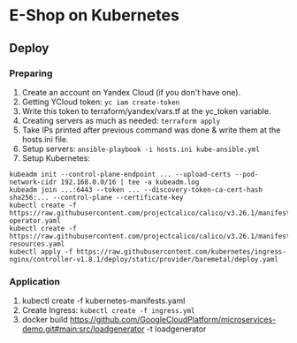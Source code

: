 # E-Shop on Kubernetes

## Deploy

### Preparing
1. Create an account on Yandex Cloud (if you don't have one).
2. Getting YCloud token:
`yc iam create-token`
3. Write this token to terraform/yandex/vars.tf at the yc_token variable.
4. Creating servers as much as needed:
`terraform apply`
5. Take IPs printed after previous command was done & write them at the hosts.ini file.
6. Setup servers:
`ansible-playbook -i hosts.ini kube-ansible.yml`
7. Setup Kubernetes:
```
kubeadm init --control-plane-endpoint ... --upload-certs --pod-network-cidr 192.168.0.0/16 | tee -a kubeadm.log
kubeadm join ...:6443 --token ... --discovery-token-ca-cert-hash sha256:... --control-plane --certificate-key
kubectl create -f https://raw.githubusercontent.com/projectcalico/calico/v3.26.1/manifests/tigera-operator.yaml
kubectl create -f https://raw.githubusercontent.com/projectcalico/calico/v3.26.1/manifests/custom-resources.yaml
kubectl apply -f https://raw.githubusercontent.com/kubernetes/ingress-nginx/controller-v1.8.1/deploy/static/provider/baremetal/deploy.yaml
```

### Application
1. kubectl create -f kubernetes-manifests.yaml
2. Create Ingress:
`kubectl create -f ingress.yml`
3. docker build https://github.com/GoogleCloudPlatform/microservices-demo.git#main:src/loadgenerator -t loadgenerator
